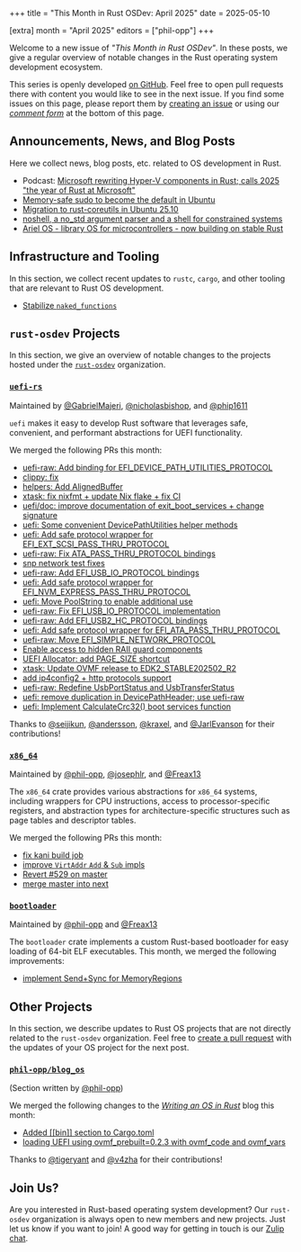 +++
title = "This Month in Rust OSDev: April 2025"
date = 2025-05-10

[extra]
month = "April 2025"
editors = ["phil-opp"]
+++

Welcome to a new issue of _"This Month in Rust OSDev"_. In these posts, we give a regular overview of notable changes in the Rust operating system development ecosystem.

<!-- more -->

This series is openly developed [on GitHub](https://github.com/rust-osdev/homepage/). Feel free to open pull requests there with content you would like to see in the next issue. If you find some issues on this page, please report them by [creating an issue](https://github.com/rust-osdev/homepage/issues/new) or using our <a href="#comment-form">_comment form_</a> at the bottom of this page.

<!--
    This is a draft for the upcoming "This Month in Rust OSDev (April 2025)" post.
    Feel free to create pull requests against the `next` branch to add your
    content here.
    Please take a look at the past posts on https://rust-osdev.com/ to see the
    general structure of these posts.
-->

## Announcements, News, and Blog Posts

Here we collect news, blog posts, etc. related to OS development in Rust.

<!--
Please follow this template:

- [Title](https://example.com)
  - (optional) Some additional context
-->

- Podcast: [Microsoft rewriting Hyper-V components in Rust; calls 2025 "the year of Rust at Microsoft"](https://corrode.dev/podcast/s04e01-microsoft/)
- [Memory-safe sudo to become the default in Ubuntu](https://trifectatech.org/blog/memory-safe-sudo-to-become-the-default-in-ubuntu/)
- [Migration to rust-coreutils in Ubuntu 25.10](https://discourse.ubuntu.com/t/migration-to-rust-coreutils-in-25-10/59708)
- [noshell, a no_std argument parser and a shell for constrained systems](https://github.com/inthehack/noshell)
- [Ariel OS - library OS for microcontrollers - now building on stable Rust](https://www.reddit.com/r/rust/comments/1kh0dg1/ariel_os_v020_now_building_on_stable_rust/)

## Infrastructure and Tooling

In this section, we collect recent updates to `rustc`, `cargo`, and other tooling that are relevant to Rust OS development.

<!--
    Please use the following template:

- [Title](https://example.com)
  - (optional) Some additional context
-->

- [Stabilize `naked_functions`](https://github.com/rust-lang/rust/pull/134213/)

## `rust-osdev` Projects

In this section, we give an overview of notable changes to the projects hosted under the [`rust-osdev`](https://github.com/rust-osdev/about) organization.

<!--
    Please use the following template:

    ### [`repo_name`](https://github.com/rust-osdev/repo_name)
    <span class="maintainers">Maintained by [@maintainer_1](https://github.com/maintainer_1)</span>

    The `repo_name` crate ...<<short introduction>>...

    We merged the following changes this month:
    <<changelog, either in list or text form>>
-->

### [`uefi-rs`](https://github.com/rust-osdev/uefi-rs)
<span class="maintainers">Maintained by [@GabrielMajeri](https://github.com/GabrielMajeri), [@nicholasbishop](https://github.com/nicholasbishop), and [@phip1611](https://github.com/phip1611)</span>

`uefi` makes it easy to develop Rust software that leverages safe, convenient,
and performant abstractions for UEFI functionality.

We merged the following PRs this month:

- [uefi-raw: Add binding for EFI_DEVICE_PATH_UTILITIES_PROTOCOL](https://github.com/rust-osdev/uefi-rs/pull/1598)
- [clippy: fix](https://github.com/rust-osdev/uefi-rs/pull/1602)
- [helpers: Add AlignedBuffer](https://github.com/rust-osdev/uefi-rs/pull/1600)
- [xtask: fix nixfmt + update Nix flake + fix CI](https://github.com/rust-osdev/uefi-rs/pull/1607)
- [uefi/doc: improve documentation of exit_boot_services + change signature](https://github.com/rust-osdev/uefi-rs/pull/1605)
- [uefi: Some convenient DevicePathUtilities helper methods](https://github.com/rust-osdev/uefi-rs/pull/1599)
- [uefi: Add safe protocol wrapper for EFI_EXT_SCSI_PASS_THRU_PROTOCOL](https://github.com/rust-osdev/uefi-rs/pull/1589)
- [uefi-raw: Fix ATA_PASS_THRU_PROTOCOL bindings](https://github.com/rust-osdev/uefi-rs/pull/1619)
- [snp network test fixes](https://github.com/rust-osdev/uefi-rs/pull/1618)
- [uefi-raw: Add EFI_USB_IO_PROTOCOL bindings](https://github.com/rust-osdev/uefi-rs/pull/1623)
- [uefi: Add safe protocol wrapper for EFI_NVM_EXPRESS_PASS_THRU_PROTOCOL](https://github.com/rust-osdev/uefi-rs/pull/1594)
- [uefi: Move PoolString to enable additional use](https://github.com/rust-osdev/uefi-rs/pull/1624)
- [uefi-raw: Fix EFI_USB_IO_PROTOCOL implementation](https://github.com/rust-osdev/uefi-rs/pull/1626)
- [uefi-raw: Add EFI_USB2_HC_PROTOCOL bindings](https://github.com/rust-osdev/uefi-rs/pull/1629)
- [uefi: Add safe protocol wrapper for EFI_ATA_PASS_THRU_PROTOCOL](https://github.com/rust-osdev/uefi-rs/pull/1595)
- [uefi-raw: Move EFI_SIMPLE_NETWORK_PROTOCOL](https://github.com/rust-osdev/uefi-rs/pull/1634)
- [Enable access to hidden RAII guard components](https://github.com/rust-osdev/uefi-rs/pull/1635)
- [UEFI Allocator: add PAGE_SIZE shortcut ](https://github.com/rust-osdev/uefi-rs/pull/1611)
- [xtask: Update OVMF release to EDK2_STABLE202502_R2](https://github.com/rust-osdev/uefi-rs/pull/1637)
- [add ip4config2 + http protocols support](https://github.com/rust-osdev/uefi-rs/pull/1614)
- [uefi-raw: Redefine UsbPortStatus and UsbTransferStatus](https://github.com/rust-osdev/uefi-rs/pull/1638)
- [uefi: remove duplication in DevicePathHeader; use uefi-raw](https://github.com/rust-osdev/uefi-rs/pull/1613)
- [uefi: Implement CalculateCrc32() boot services function](https://github.com/rust-osdev/uefi-rs/pull/1649)

<!-- - [fix(deps): update rust crate clap to v4.5.35](https://github.com/rust-osdev/uefi-rs/pull/1610) -->
<!-- - [ci: fix](https://github.com/rust-osdev/uefi-rs/pull/1631) -->
<!-- - [chore(deps): update codecov/codecov-action action to v5.4.2](https://github.com/rust-osdev/uefi-rs/pull/1633) -->
<!-- - [chore(deps): update crate-ci/typos action to v1.31.1](https://github.com/rust-osdev/uefi-rs/pull/1647) -->
<!-- - [chore(deps): lock file maintenance](https://github.com/rust-osdev/uefi-rs/pull/1648) -->
<!-- - [ci: fix failing MSRV uefi-raw job](https://github.com/rust-osdev/uefi-rs/pull/1650) -->

Thanks to [@seijikun](https://github.com/seijikun), [@andersson](https://github.com/andersson), [@kraxel](https://github.com/kraxel), and [@JarlEvanson](https://github.com/JarlEvanson) for their contributions!


### [`x86_64`](https://github.com/rust-osdev/x86_64)
<span class="maintainers">Maintained by [@phil-opp](https://github.com/phil-opp), [@josephlr](https://github.com/orgs/rust-osdev/people/josephlr), and [@Freax13](https://github.com/orgs/rust-osdev/people/Freax13)</span>

The `x86_64` crate provides various abstractions for `x86_64` systems, including wrappers for CPU instructions, access to processor-specific registers, and abstraction types for architecture-specific structures such as page tables and descriptor tables.

We merged the following PRs this month:

- [fix kani build job](https://github.com/rust-osdev/x86_64/pull/544)
- [improve `VirtAddr` `Add` & `Sub` impls](https://github.com/rust-osdev/x86_64/pull/543)
- [Revert #529 on master](https://github.com/rust-osdev/x86_64/pull/545)
- [merge master into next](https://github.com/rust-osdev/x86_64/pull/546)


### [`bootloader`](https://github.com/rust-osdev/bootloader)
<span class="maintainers">Maintained by [@phil-opp](https://github.com/phil-opp) and [@Freax13](https://github.com/orgs/rust-osdev/people/Freax13)</span>

The `bootloader` crate implements a custom Rust-based bootloader for easy loading of 64-bit ELF executables. This month, we merged the following improvements:

- [implement Send+Sync for MemoryRegions](https://github.com/rust-osdev/bootloader/pull/502)



## Other Projects

In this section, we describe updates to Rust OS projects that are not directly related to the `rust-osdev` organization. Feel free to [create a pull request](https://github.com/rust-osdev/homepage/pulls) with the updates of your OS project for the next post.

<!--
    Please use the following template:

    ### [`owner_name/repo_name`](https://github.com/rust-osdev/owner_name/repo_name)
    <span class="maintainers">(Section written by [@your_github_name](https://github.com/your_github_name))</span>

    ...<<your project updates>>...
-->

### [`phil-opp/blog_os`](https://github.com/phil-opp/blog_os)
<span class="maintainers">(Section written by [@phil-opp](https://github.com/phil-opp))</span>

We merged the following changes to the [_Writing an OS in Rust_](https://os.phil-opp.com/) blog this month:

- [Added [[bin]] section to Cargo.toml](https://github.com/phil-opp/blog_os/pull/1412)
- [loading UEFI using ovmf_prebuilt=0.2.3 with ovmf_code and ovmf_vars](https://github.com/phil-opp/blog_os/pull/1410)

Thanks to [@tigeryant](https://github.com/tigeryant) and [@v4zha](https://github.com/v4zha) for their contributions!


## Join Us?

Are you interested in Rust-based operating system development? Our `rust-osdev` organization is always open to new members and new projects. Just let us know if you want to join! A good way for getting in touch is our [Zulip chat](https://rust-osdev.zulipchat.com).
